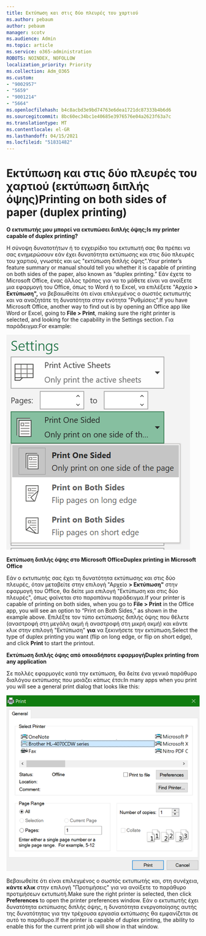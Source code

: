 ```yaml
---
title: Εκτύπωση και στις δύο πλευρές του χαρτιού
ms.author: pebaum
author: pebaum
manager: scotv
ms.audience: Admin
ms.topic: article
ms.service: o365-administration
ROBOTS: NOINDEX, NOFOLLOW
localization_priority: Priority
ms.collection: Adm_O365
ms.custom:
- "9002957"
- "5659"
- "9001214"
- "5664"
ms.openlocfilehash: b4c8acbd3e9bd74763e6dea1721dc87333b4b6d6
ms.sourcegitcommit: 8bc60ec34bc1e40685e3976576e04a2623f63a7c
ms.translationtype: MT
ms.contentlocale: el-GR
ms.lasthandoff: 04/15/2021
ms.locfileid: "51831482"
---
```

# <a name="printing-on-both-sides-of-paper-duplex-printing"></a><span data-ttu-id="87d72-102">Εκτύπωση και στις δύο πλευρές του χαρτιού (εκτύπωση διπλής όψης)</span><span class="sxs-lookup"><span data-stu-id="87d72-102">Printing on both sides of paper (duplex printing)</span></span>

<span data-ttu-id="87d72-103">**Ο εκτυπωτής μου μπορεί να εκτυπώσει διπλής όψης;**</span><span class="sxs-lookup"><span data-stu-id="87d72-103">**Is my printer capable of duplex printing?**</span></span>

<span data-ttu-id="87d72-104">Η σύνοψη δυνατοτήτων ή το εγχειρίδιο του εκτυπωτή σας θα πρέπει να σας ενημερώσουν εάν έχει δυνατότητα εκτύπωσης και στις δύο πλευρές του χαρτιού, γνωστές και ως "εκτύπωση διπλής όψης".</span><span class="sxs-lookup"><span data-stu-id="87d72-104">Your printer’s feature summary or manual should tell you whether it is capable of printing on both sides of the paper, also known as “duplex printing.”</span></span> <span data-ttu-id="87d72-105">Εάν έχετε το Microsoft Office, ένας άλλος τρόπος για να το μάθετε είναι να ανοίξετε μια εφαρμογή του Office, όπως το Word ή το Excel, να επιλέξετε "Αρχείο **> Εκτύπωση",** να βεβαιωθείτε ότι είναι επιλεγμένος ο σωστός εκτυπωτής και να αναζητάτε τη δυνατότητα στην ενότητα "Ρυθμίσεις".</span><span class="sxs-lookup"><span data-stu-id="87d72-105">If you have Microsoft Office, another way to find out is by opening an Office app like Word or Excel, going to **File > Print**, making sure the right printer is selected, and looking for the capability in the Settings section.</span></span> <span data-ttu-id="87d72-106">Για παράδειγμα:</span><span class="sxs-lookup"><span data-stu-id="87d72-106">For example:</span></span> 

![Ρυθμίσεις εκτυπωτή](media/print-settings.png)

<span data-ttu-id="87d72-108">**Εκτύπωση διπλής όψης στο Microsoft Office**</span><span class="sxs-lookup"><span data-stu-id="87d72-108">**Duplex printing in Microsoft Office**</span></span>

<span data-ttu-id="87d72-109">Εάν ο εκτυπωτής σας έχει τη δυνατότητα εκτύπωσης και στις δύο πλευρές, όταν μεταβείτε στην επιλογή "Αρχείο **> Εκτύπωση"** στην εφαρμογή του Office, θα δείτε μια επιλογή "Εκτύπωση και στις δύο πλευρές", όπως φαίνεται στο παραπάνω παράδειγμα.</span><span class="sxs-lookup"><span data-stu-id="87d72-109">If your printer is capable of printing on both sides, when you go to **File > Print** in the Office app, you will see an option to “Print on Both Sides,” as shown in the example above.</span></span>  <span data-ttu-id="87d72-110">Επιλέξτε τον τύπο εκτύπωσης διπλής όψης που θέλετε (αναστροφή στη μεγάλη ακμή ή αναστροφή στη μικρή ακμή) και κάντε κλικ στην επιλογή "Εκτύπωση" **για** να ξεκινήσετε την εκτύπωση.</span><span class="sxs-lookup"><span data-stu-id="87d72-110">Select the type of duplex printing you want (flip on long edge, or flip on short edge), and click **Print** to start the printout.</span></span>

<span data-ttu-id="87d72-111">**Εκτύπωση διπλής όψης από οποιαδήποτε εφαρμογή**</span><span class="sxs-lookup"><span data-stu-id="87d72-111">**Duplex printing from any application**</span></span>

<span data-ttu-id="87d72-112">Σε πολλές εφαρμογές κατά την εκτύπωση, θα δείτε ένα γενικό παράθυρο διαλόγου εκτύπωσης που μοιάζει κάπως έτσι:</span><span class="sxs-lookup"><span data-stu-id="87d72-112">In many apps when you print you will see a general print dialog that looks like this:</span></span> 

![Παράθυρο διαλόγου "Εκτύπωση"](media/print-dialog.png)

<span data-ttu-id="87d72-114">Βεβαιωθείτε ότι είναι επιλεγμένος ο σωστός εκτυπωτής και, στη συνέχεια, **κάντε κλικ** στην επιλογή "Προτιμήσεις" για να ανοίξετε το παράθυρο προτιμήσεων εκτυπωτή.</span><span class="sxs-lookup"><span data-stu-id="87d72-114">Make sure the right printer is selected, then click **Preferences** to open the printer preferences window.</span></span> <span data-ttu-id="87d72-115">Εάν ο εκτυπωτής έχει δυνατότητα εκτύπωσης διπλής όψης, η δυνατότητα ενεργοποίησης αυτής της δυνατότητας για την τρέχουσα εργασία εκτύπωσης θα εμφανίζεται σε αυτό το παράθυρο.</span><span class="sxs-lookup"><span data-stu-id="87d72-115">If the printer is capable of duplex printing, the ability to enable this for the current print job will show in that window.</span></span>
